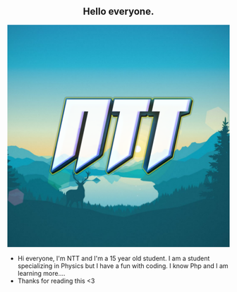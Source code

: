 <div align="center">
	<h2>Hello everyone.</h2>
</div>
<div align=center>
	<a href="https://github.com/NTT1906/MineGen">
		<img src="https://raw.githubusercontent.com/NTT1906/NTT1906/master/logo.png">
	</a>
</div>

- Hi everyone, I'm NTT and I'm a 15 year old student. I am a student specializing in Physics but I have a fun with coding. I know Php and I am learning more....<br>
- Thanks for reading this <3